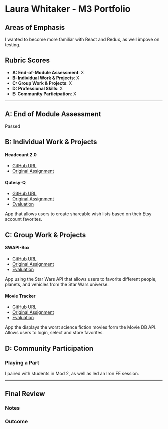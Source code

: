 # Laura Whitaker - M3 Portfolio

## Areas of Emphasis

I wanted to become more familiar with React and Redux, as well impove on testing. 

## Rubric Scores

* **A: End-of-Module Assessment**: X
* **B: Individual Work & Projects**: X
* **C: Group Work & Projects**: X
* **D: Professional Skills**: X
* **E: Community Participation**: X

-----------------------

## A: End of Module Assessment

Passed

## B: Individual Work & Projects

#### Headcount 2.0

* [GitHub URL](https://github.com/laurakwhit/headcount2.0)
* [Original Assignment](https://github.com/turingschool-examples/headcount2.0)

#### Qutesy-Q

* [GitHub URL](https://github.com/laurakwhit/qutesy-q)
* [Original Assignment](http://frontend.turing.io/projects/self-directed-project.html)
* [Evaluation](https://github.com/turingschool/front-end-submissions-public/blob/master/1804/mod-3/personal-projects/laura-whitaker/scores.md)

App that allows users to create shareable wish lists based on their Etsy account favorites.

## C: Group Work & Projects

#### SWAPI-Box

* [GitHub URL](https://github.com/laurakwhit/swapi-box)
* [Original Assignment](http://frontend.turing.io/projects/swapi-box.html)
* [Evaluation](https://github.com/turingschool/front-end-submissions-public/tree/master/1804/mod-3/swapi-box/laura-brandon)

App using the Star Wars API that allows users to favorite different people, planets, and vehicles from the Star Wars universe.

#### Movie Tracker

* [GitHub URL](https://github.com/laurakwhit/movie-tracker)
* [Original Assignment](https://github.com/turingschool-examples/movie-tracker)
* [Evaluation](https://github.com/turingschool/front-end-submissions-public/blob/master/1804/mod-3/movie-tracker/dennis-ben-laura/scores.md)

App the displays the worst science fiction movies form the Movie DB API. Allows users to login, select and store favorites.


## D: Community Participation

### Playing a Part

I paired with students in Mod 2, as well as led an Iron FE session. 

------------------

## Final Review

### Notes

### Outcome
